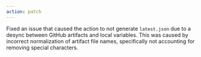 ```yaml
---
action: patch
---
```


Fixed an issue that caused the action to not generate `latest.json` due to a desync between GitHub artifacts and local variables. This was caused by incorrect normalization of artifact file names, specifically not accounting for removing special characters.
